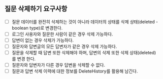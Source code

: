 ## 질문 삭제하기 요구사항

-[ ] 질문 데이터를 완전히 삭제하는 것이 아니라 데이터의 상태를 삭제 상태(deleted - boolean type)로 변경한다.
-[ ] 로그인 사용자와 질문한 사람이 같은 경우 삭제 가능하다.
-[ ] 답변이 없는 경우 삭제가 가능하다.
-[ ] 질문자와 답변글의 모든 답변자가 같은 경우 삭제 가능하다.
-[ ] 질문을 삭제할 때 답변 또한 삭제해야 하며, 답변의 삭제 또한 삭제 상태(deleted)를 변경
 한다.
-[ ] 질문자와 답변자가 다른 경우 답변을 삭제할 수 없다.
-[ ] 질문과 답변 삭제 이력에 대한 정보를 DeleteHistory를 활용해 남긴다.
